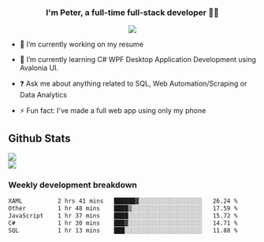 
### <div align="center">I'm Peter, a full-time full-stack developer 👨‍💻</div>  
<div align="center">
<a href="https://ko-fi.com/theofficialpeter" target="_blank" style="display: inline-block;">
                <img
                    src="https://img.shields.io/badge/Donate-Ko--fi-F16061.svg?style=flat-square&logo=ko-fi" 
                    align="center"
                />
            </a> 
</div>  

- 🔭 I’m currently working on my resume  
  

- 🌱 I’m currently learning C# WPF Desktop Application Development using Avalonia UI.  
  

- ❓ Ask me about anything related to SQL, Web Automation/Scraping or Data Analytics  
  

- ⚡ Fun fact: I've made a full web app using only my phone  
  



## Github Stats  
![](https://github-readme-stats.vercel.app/api?username=TheOfficialPeter&theme=tokyonight&hide_border=true&include_all_commits=false&count_private=false)<br/>
![](https://github-readme-stats.vercel.app/api/top-langs/?username=TheOfficialPeter&theme=tokyonight&hide_border=true&include_all_commits=false&count_private=false&layout=compact)

<h3>Weekly development breakdown</h3>

<!--START_SECTION:waka-->

```txt
XAML          2 hrs 41 mins   ██████▓░░░░░░░░░░░░░░░░░░   26.24 %
Other         1 hr 48 mins    ████▒░░░░░░░░░░░░░░░░░░░░   17.59 %
JavaScript    1 hr 37 mins    ████░░░░░░░░░░░░░░░░░░░░░   15.72 %
C#            1 hr 30 mins    ███▓░░░░░░░░░░░░░░░░░░░░░   14.71 %
SQL           1 hr 13 mins    ███░░░░░░░░░░░░░░░░░░░░░░   11.88 %
```

<!--END_SECTION:waka-->
